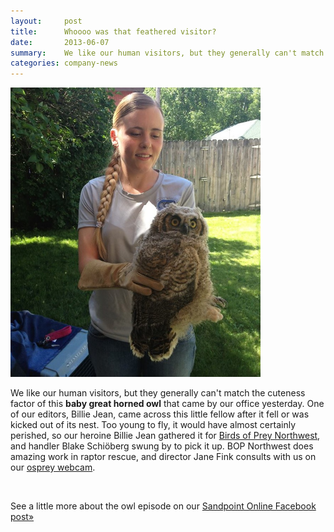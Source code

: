 ```yaml
---
layout:     post
title:      Whoooo was that feathered visitor?
date:       2013-06-07
summary:    We like our human visitors, but they generally can't match the cuteness factor of this baby great horned owl that came by our office yesterday.
categories: company-news
---
```


<a data-mediabox href="/images/baby_owl.jpg"><img style="max-width: 400px;" class="alignleft" alt="Baby great horned owl at Keokee offices with Blake Schiöberg of Birds of Prey Northwest" src="/images/baby_owl.jpg" /></a>

We like our human visitors, but they generally can't match the cuteness factor of this **baby great horned owl** that came by our office yesterday. One of our editors, Billie Jean, came across this little fellow after it fell or was kicked out of its nest. Too young to fly, it would have almost certainly perished, so our heroine Billie Jean gathered it for <a title="Birds of Prey Northwest" href="http://birdsofpreynorthwest.org/" target="_blank">Birds of Prey Northwest</a>, and handler Blake Schiöberg swung by to pick it up. BOP Northwest does amazing work in raptor rescue, and director Jane Fink consults with us on our <a title="Sandpoint osprey web cam" href="http://ospreys.sandpointonline.com" target="_blank">osprey webcam</a>. 

<br>

See a little more about the owl episode on our <a title="Sandpoint Online Facebook posting - great horned owl" href="https://www.facebook.com/photo.php?fbid=619332491410920&amp;set=a.183030831707757.49642.151220101555497&amp;type=1&amp;theaterhttp://" target="_blank">Sandpoint Online Facebook post»</a>